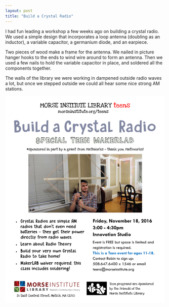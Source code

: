 ```yaml
---
layout: post
title: "Build a Crystal Radio"
---
```


I had fun leading a workshop a few weeks ago on building a crystal radio. We used a simple design that incorporates a loop antenna (doubling as an inductor), a variable capacitor, a germanium diode, and an earpiece.

Two pieces of wood make a frame for the antenna. We nailed in picture hanger hooks to the ends to wind wire around to form an antenna. Then we used a few nails to hold the variable capacitor in place, and soldered all the components together.

The walls of the library we were working in dampened outside radio waves a lot, but once we stepped outside we could all hear some nice strong AM stations.

![Crystal Radio Workshop](/public/images/crystalradioworkshop.png)
